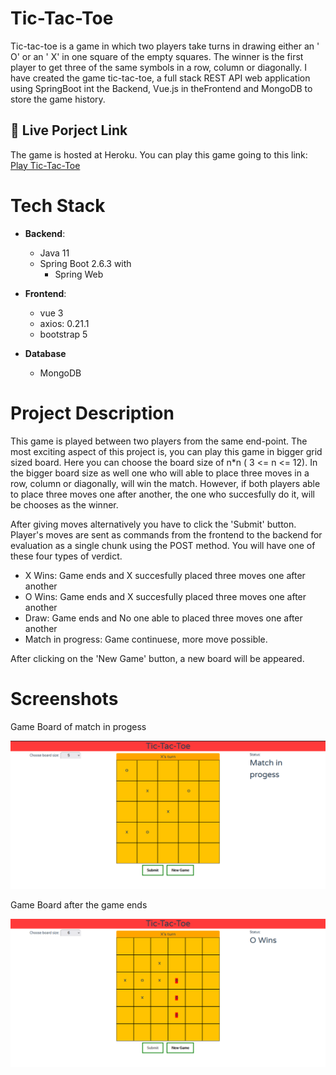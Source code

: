 
# Tic-Tac-Toe

Tic-tac-toe is a game in which two players take turns in drawing either an ' O' or an ' X' in one square of the empty squares. The winner is the first player to get three of the same symbols in a row, column or diagonally. I have created the game tic-tac-toe, a full stack REST API web application using SpringBoot int the Backend, Vue.js in theFrontend and MongoDB to store the game history. 
 
## 🔗 Live Porject Link

The game is hosted at Heroku. You can play this game going to this link:
[Play Tic-Tac-Toe](https://tic-tac-toe-kabbya.herokuapp.com)

# Tech Stack
- **Backend**: 
    - Java 11
    - Spring Boot 2.6.3 with 
        - Spring Web

- **Frontend**: 
    - vue 3
    - axios: 0.21.1
    - bootstrap 5

- **Database**
    - MongoDB

# Project Description

This game is played between two players from the same end-point. The most exciting aspect of this project is, you can play this game in bigger grid sized board. Here you can choose the board size of n*n ( 3 <= n <= 12). In the bigger board size as well one who will able to place three moves in a row, column or diagonally, will win the match. However, if both players able to place three moves one after another, the one who succesfully do it, will be chooses as the winner.

After giving moves alternatively you have to click the 'Submit' button. Player's moves are sent as commands from the frontend to the backend for evaluation as a single chunk using the POST method. You will have one of these four types of verdict.
- X Wins: Game ends and X succesfully placed three moves one after another
- O Wins: Game ends and X succesfully placed three moves one after another
- Draw: Game ends and No one able to placed three moves one after another
- Match in progress: Game continuese, more move possible.

After clicking on the 'New Game' button, a new board will be appeared.

# Screenshots

Game Board of match in progess

<img src="https://github.com/kabbya/tic-tac-toc-springBoot-Vuejs-MongoDb/blob/main/ScreenShots/matchInProgess.PNG">

Game Board after the game ends

<img src="https://github.com/kabbya/tic-tac-toc-springBoot-Vuejs-MongoDb/blob/main/ScreenShots/winning.png">



